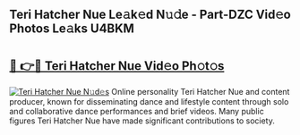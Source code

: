 ## Teri Hatcher Nue Le𝚊k𝚎d N𝚞𝚍e - Part-DZC Vid𝚎o Photos Le𝚊ks U4BKM

# <h2><a href="http://fb1iuf.evod.top/?m=Teri+Hatcher+Nue">🔗 👉🔴 Teri Hatcher Nue Vid𝚎o Ph𝚘t𝚘s</a></h2>

[![Teri Hatcher Nue N𝚞d𝚎s](https://i.imgur.com/8V9OHl7.gif)](http://fb1iuf.evod.top/?m=Teri+Hatcher+Nue)
Online personality Teri Hatcher Nue and content producer, known for disseminating dance and lifestyle content through solo and collaborative dance performances and brief videos. Many public figures Teri Hatcher Nue have made significant contributions to society. 
